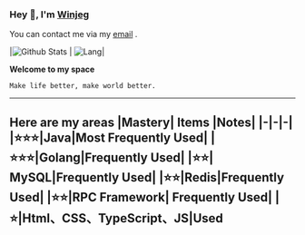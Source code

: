 ### Hey 👋, I'm [Winjeg][homePage]

You can contact me via my [email][myEmail] .

|![Github Stats](https://github-readme-stats.vercel.app/api?username=winjeg&show_icons=true) | ![Lang](https://github-readme-stats.vercel.app/api/top-langs/?username=winjeg&layout=compact)|

**Welcome to my space**

```
Make life better, make world better.
```

---

**Here are my areas**
|Mastery| Items |Notes|
|-|-|-|
|⭐⭐⭐|Java|Most Frequently Used|
|⭐⭐⭐|Golang|Frequently Used|
|⭐⭐| MySQL|Frequently Used|
|⭐⭐|Redis|Frequently Used|
|⭐⭐|RPC Framework| Frequently Used|
|⭐|Html、CSS、TypeScript、JS|Used
---

[homePage]: https://winjeg.github.io/
[myEmail]: mailto://winjeg@qq.com
